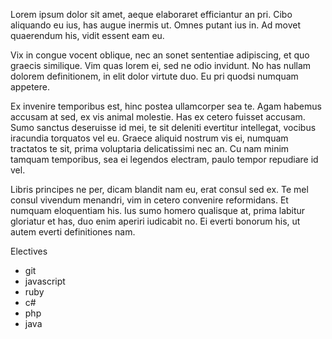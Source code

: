 Lorem ipsum dolor sit amet, aeque elaboraret efficiantur an pri. Cibo aliquando eu ius, has augue inermis ut. Omnes putant ius in. Ad movet quaerendum his, vidit essent eam eu.

Vix in congue vocent oblique, nec an sonet sententiae adipiscing, et quo graecis similique. Vim quas lorem ei, sed ne odio invidunt. No has nullam dolorem definitionem, in elit dolor virtute duo. Eu pri quodsi numquam appetere.

Ex invenire temporibus est, hinc postea ullamcorper sea te. Agam habemus accusam at sed, ex vis animal molestie. Has ex cetero fuisset accusam. Sumo sanctus deseruisse id mei, te sit deleniti evertitur intellegat, vocibus iracundia torquatos vel eu. Graece aliquid nostrum vis ei, numquam tractatos te sit, prima voluptaria delicatissimi nec an. Cu nam minim tamquam temporibus, sea ei legendos electram, paulo tempor repudiare id vel.

Libris principes ne per, dicam blandit nam eu, erat consul sed ex. Te mel consul vivendum menandri, vim in cetero convenire reformidans. Et numquam eloquentiam his. Ius sumo homero qualisque at, prima labitur gloriatur et has, duo enim aperiri iudicabit no. Ei everti bonorum his, ut autem everti definitiones nam.

Electives

* git
* javascript
* ruby
* c#
* php
* java